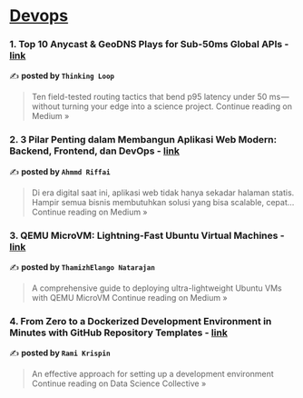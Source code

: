 
<h1><a href=https://medium.com/tag/devops/recommended target="_blank" rel="noopener noreferrer">Devops</a></h1>
<h3>1. Top 10 Anycast & GeoDNS Plays for Sub-50ms Global APIs - <a href="https://medium.com/@ThinkingLoop/top-10-anycast-geodns-plays-for-sub-50ms-global-apis-709c358bb099?source=rss------devops-5" target="_blank" rel="noopener noreferrer">link</a></h3>

✍️ **posted by `Thinking Loop`**

<blockquote>Ten field-tested routing tactics that bend p95 latency under 50 ms — without turning your edge into a science project.
Continue reading on Medium »</blockquote>

<h3>2. 3 Pilar Penting dalam Membangun Aplikasi Web Modern: Backend, Frontend, dan DevOps - <a href="https://medium.com/@ahmmd.riffai/3-pilar-penting-dalam-membangun-aplikasi-web-modern-backend-frontend-dan-devops-66083d19dd44?source=rss------devops-5" target="_blank" rel="noopener noreferrer">link</a></h3>

✍️ **posted by `Ahmmd Riffai`**

<blockquote>Di era digital saat ini, aplikasi web tidak hanya sekadar halaman statis. Hampir semua bisnis membutuhkan solusi yang bisa scalable, cepat…
Continue reading on Medium »</blockquote>

<h3>3. QEMU MicroVM: Lightning-Fast Ubuntu Virtual Machines - <a href="https://thamizhelango.medium.com/qemu-microvm-lightning-fast-ubuntu-virtual-machines-debf2d42ac32?source=rss------devops-5" target="_blank" rel="noopener noreferrer">link</a></h3>

✍️ **posted by `ThamizhElango Natarajan`**

<blockquote>A comprehensive guide to deploying ultra-lightweight Ubuntu VMs with QEMU MicroVM
Continue reading on Medium »</blockquote>

<h3>4. From Zero to a Dockerized Development Environment in Minutes with GitHub Repository Templates - <a href="https://medium.com/data-science-collective/from-zero-to-a-dockerized-development-environment-in-minutes-with-github-repository-templates-6193f6d4ecb4?source=rss------devops-5" target="_blank" rel="noopener noreferrer">link</a></h3>

✍️ **posted by `Rami Krispin`**

<blockquote>An effective approach for setting up a development environment
Continue reading on Data Science Collective »</blockquote>

